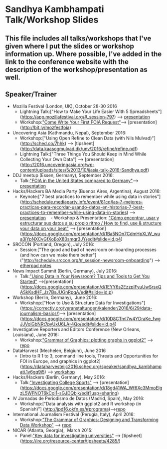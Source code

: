 # Sandhya Kambhampati Talk/Workshop Slides

## This file includes all talks/workshops that I've given where I put the slides or workshop information up. Where possible, I've added in the link to the conference website with the description of the workshop/presentation as well. 

## Speaker/Trainer
- Mozilla Festival (London, UK), October 28-30 2016 
	- Lightning Talk:["How to Make Your Life Easier With 5 Spreadsheets"] (https://app.mozillafestival.org/#_session-797) --> [presentation](http://bit.ly/spreadsheetsmozfest)
	- Workshop:["Come Write Your First FOIA Request"](https://app.mozillafestival.org/#_session-831)--> [presentation] (http://bit.ly/mozfestfoia)
- Uncovering Asia (Kathmandu, Nepal), September 2016: 
	- Workshop:["Using Open Refine to Clean Data (with Nils Mulvad)"] (http://sched.co/7hhk) --> [tipsheet] (http://data.kaasogmulvad.dk/unv/2016/refine/refine.pdf)
	- Lightning Talk:["Three Things You Should Keep in Mind While Collecting Your Own Data"] --> [presentation] (http://2016.uncoveringasia.org/wp-content/uploads/sites/5/2013/10/ijasia-talk-2016-Sandhya.pdf)
- DDJ meetup (Essen, Germany), September 2016:
	- Talk:["FOIA in the United States compared to Germany"](https://www.meetup.com/DDJ-Taskforce-NRW/events/228605095)--> [presentation](https://github.com/sandhya-k/talk-slides/blob/master/FOIA-slides.pdf)
- Hacks/Hackers BA Media Party (Buenos Aires, Argentina), August 2016:
	- Keynote:["7 best practices to remember while using data in stories"] (http://schedule.mediaparty.info/event/81cq/las-7-mejores-practicas-para-recordar-usando-datos-en-historias-7-best-practices-to-remember-while-using-data-in-stories) --> [presentation](https://docs.google.com/presentation/d/1_PFJXJ_fq9DQ-Nnpnv4UvAss370BzeTH6JVMy-z_y_A/edit#slide=id.p4)
    - Workshop & Presentation: ["Cómo encontrar, usar y estructurar sus datos a su propio ritmo / How to find, use & structure your data on your beat"](http://schedule.mediaparty.info/event/817y/como-encontrar-usar-y-estructurar-sus-datos-a-su-propio-ritmo-how-to-find-use-structure-your-data-on-your-beat#) --> [presentation] (https://docs.google.com/presentation/d/1Ba5NOn7CdmHpXLW_wua3iYpNXCvGfXoEoX80smqr3JY/edit#slide=id.p4)
- SRCCON (Portland, Oregon), July 2016:  
	- Session:["The good and bad of newsroom on-boarding processes (and how can we make them better"] ("http://schedule.srccon.org/#_session-newsroom-onboarding") --> [etherpad notes](https://public.etherpad-mozilla.org/p/SRCCON2016-newsroom-onboarding)
- News Impact Summit (Berlin, Germany), July 2016: 
	- Talk:["Using Data in Your Newsroom? Tips and Tools to Get You Started"](http://newsimpact.io/summits/berlin) -->[presentation] (https://docs.google.com/presentation/d/1EYY6s2EzzpIFyuUwSrsxQASkKsdHF_Jz7BsJUGnRpqA/edit#slide=id.p) 
- Workshop (Berlin, Germany),  June 2016: 
	- Workshop:["How to Use & Structure Data for Investigations"] (https://correctiv.org/veranstaltungen/kalender/2016/6/29/data-journalism-basics/)--> [presentation] (https://docs.google.com/presentation/d/10D8CTml7w4YDraKe_fwgJJVolGbNRt7pyUxU6LA-4Qo/edit#slide=id.p4)
- Investigative Reporters and Editors Conference (New Orleans, Louisiana), June 2016:
	- Workshop:["Grammar of Graphics: plotting graphs in ggplot2"](https://www.ire.org/events-and-training/event/2199/2651) --> [repo](https://github.com/sandhya-k/IRE-ggplot2)
- DataHarvest (Mechelen, Belgium), June 2016
	- [Intro to R 1 to 3, command line tools, Threats and Opportunities for FOI in Europe, and graphics in ggplot2] (https://dataharvesteijc2016.sched.org/speaker/sandhya_kambhampati.1v6gq9i5) --> [workshop](https://github.com/sandhya-k/dataharvest-r)
- Hacks/Hackers (Berlin, Germany), May 2016:
	- Talk:["Investigating College Sports"](http://www.meetup.com/Hacks-Hackers-Berlin/events/231072890) --> [presentation] (https://docs.google.com/presentation/d/18gd41WA_Wf6Xc3MmoEIgzL5WFNOT6kCoi1-sGJDQbjk/edit?usp=sharing)
- IV Jornadas de Periodismo de Datos (Madrid, Spain), May 2016:
    - Workshop:["Data analysis with ggplot2 and R workshop (in Spanish)"] (http://jpd16.okfn.es/#programa)-->[repo](https://github.com/sandhya-k/ggplot2-workshop-spain) 
- International Journalism Festival (Perugia, Italy), April 2016: 
	- Workshop:["The Grammar of Graphics: Designing and Transforming Data Workshop"](http://www.journalismfestival.com/programme/2016/the-grammar-of-graphics-making-plots-in-r-using-ggplot2) --> [repo](https://github.com/OpenNewsLabs/Grammar-of-Graphics-Workshop)
- NICAR (Atlanta, Georgia),  March 2015:
	- Panel:["Key data for investigating universities"](https://ire.org/events-and-training/event/1494/1824) --> [tipsheet] (https://ire.org/resource-center/tipsheets/4285/)
